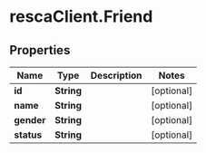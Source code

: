 # rescaClient.Friend

## Properties
Name | Type | Description | Notes
------------ | ------------- | ------------- | -------------
**id** | **String** |  | [optional] 
**name** | **String** |  | [optional] 
**gender** | **String** |  | [optional] 
**status** | **String** |  | [optional] 


